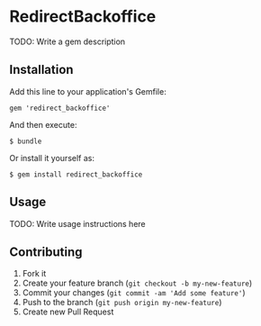 # RedirectBackoffice

TODO: Write a gem description

## Installation

Add this line to your application's Gemfile:

    gem 'redirect_backoffice'

And then execute:

    $ bundle

Or install it yourself as:

    $ gem install redirect_backoffice

## Usage

TODO: Write usage instructions here

## Contributing

1. Fork it
2. Create your feature branch (`git checkout -b my-new-feature`)
3. Commit your changes (`git commit -am 'Add some feature'`)
4. Push to the branch (`git push origin my-new-feature`)
5. Create new Pull Request
